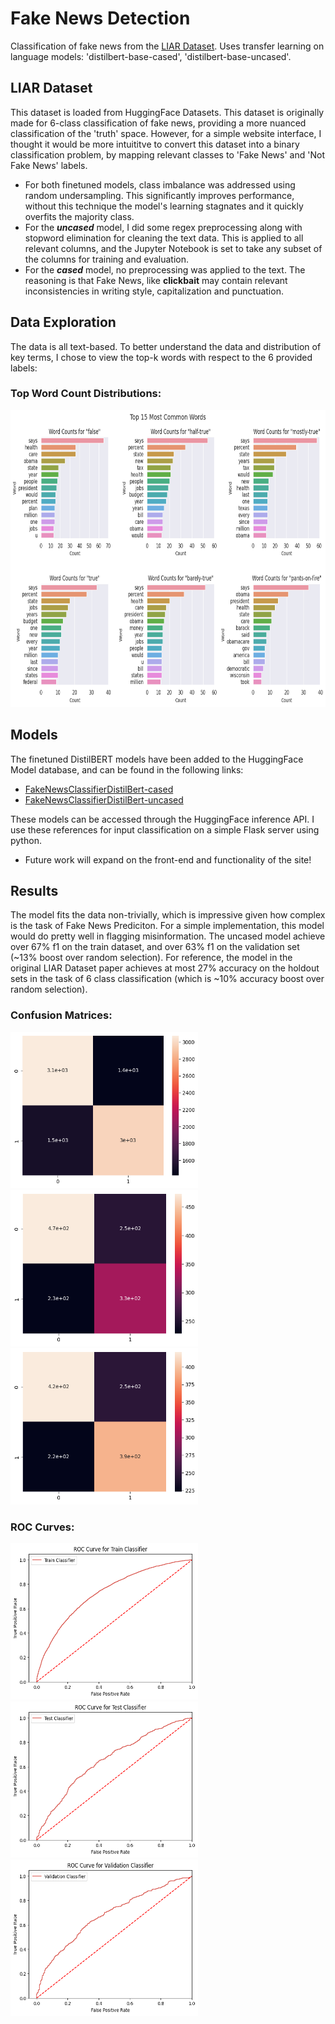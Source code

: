 # Fake News Detection
Classification of fake news from the [LIAR Dataset](https://huggingface.co/datasets/liar). Uses transfer learning on language models: 'distilbert-base-cased', 'distilbert-base-uncased'.

## LIAR Dataset
This dataset is loaded from HuggingFace Datasets. This dataset is originally made for 6-class classification of fake news, providing a more nuanced classification of the 'truth' space. However, for a simple website interface, I thought it would be more intuititve to convert this dataset into a binary classification problem, by mapping relevant classes to 'Fake News' and 'Not Fake News' labels.
- For both finetuned models, class imbalance was addressed using random undersampling. This significantly improves performance, without this technique the model's learning stagnates and it quickly overfits the majority class.
- For the ***uncased*** model, I did some regex preprocessing along with stopword elimination for cleaning the text data. This is applied to all relevant columns, and the Jupyter Notebook is set to take any subset of the columns for training and evaluation.
- For the ***cased*** model, no preprocessing was applied to the text. The reasoning is that Fake News, like **clickbait** may contain relevant inconsistencies in writing style, capitalization and punctuation.

## Data Exploration
The data is all text-based. To better understand the data and distribution of key terms, I chose to view the top-k words with respect to the 6 provided labels:

### Top Word Count Distributions:
<img src="imgs/word-counts.png" alt="Description" width="750" height="475">

## Models
The finetuned DistilBERT models have been added to the HuggingFace Model database, and can be found in the following links:
- [FakeNewsClassifierDistilBert-cased](https://huggingface.co/caballeroch/FakeNewsClassifierDistilBert-cased)
- [FakeNewsClassifierDistilBert-uncased](https://huggingface.co/caballeroch/FakeNewsClassifierDistilBert-uncased)

These models can be accessed through the HuggingFace inference API. I use these references for input classification on a simple Flask server using python. 
- Future work will expand on the front-end and functionality of the site!

## Results
The model fits the data non-trivially, which is impressive given how complex is the task of Fake News Prediciton. For a simple implementation, this model would do pretty well in flagging misinformation. The uncased model achieve over 67% f1 on the train dataset, and over 63% f1 on the validation set (~13% boost over random selection). For reference, the model in the original LIAR Dataset paper achieves at most 27% accuracy on the holdout sets in the task of 6 class classification (which is ~10% accuracy boost over random selection). 

### Confusion Matrices:
<div>
  <img src="imgs/train-result.png" alt="Description" width="300" height="250">
  <img src="imgs/test-result.png" alt="Description" width="300" height="250">
  <img src="imgs/val-result.png" alt="Description" width="300" height="250">
</div>


### ROC Curves:
<div>
  <img src="imgs/train-roc.png" alt="Description" width="300" height="250">
  <img src="imgs/test-roc.png" alt="Description" width="300" height="250">
  <img src="imgs/val-roc.png" alt="Description" width="300" height="250">
</div>


